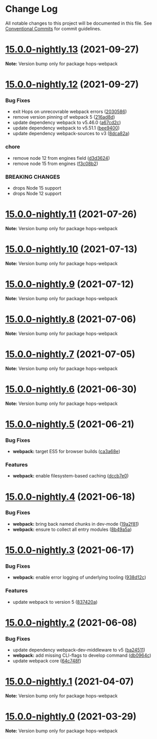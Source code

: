 # Change Log

All notable changes to this project will be documented in this file.
See [Conventional Commits](https://conventionalcommits.org) for commit guidelines.

# [15.0.0-nightly.13](https://github.com/xing/hops/compare/v15.0.0-nightly.12...v15.0.0-nightly.13) (2021-09-27)

**Note:** Version bump only for package hops-webpack





# [15.0.0-nightly.12](https://github.com/xing/hops/compare/v15.0.0-nightly.11...v15.0.0-nightly.12) (2021-09-27)


### Bug Fixes

* exit Hops on unrecovrable webpack errors ([2030586](https://github.com/xing/hops/commit/203058633427f38a9902856b8295651207323f30))
* remove version pinning of webpack 5 ([216ad8d](https://github.com/xing/hops/commit/216ad8d56a8b2209369b8fd1fe145aacfd4d965f))
* update dependency webpack to v5.46.0 ([a67cd2c](https://github.com/xing/hops/commit/a67cd2c606f872ae4f80381bba5d1fe5cf2536cd))
* update dependency webpack to v5.51.1 ([bee9400](https://github.com/xing/hops/commit/bee94004cdc29b5073b8e79f2dc1250f5788c3f7))
* update dependency webpack-sources to v3 ([8dca82a](https://github.com/xing/hops/commit/8dca82a850b8c45e4556c7c764e8184d87ce7652))


### chore

* remove node 12 from engines field ([d3d3624](https://github.com/xing/hops/commit/d3d3624cec813bfe4d9ab4abe86e051bd7f9e61e))
* remove node 15 from engines ([f3c08b2](https://github.com/xing/hops/commit/f3c08b28feb6d64ff57f6c34b1f67a023146243d))


### BREAKING CHANGES

* drops Node 15 support
* drops Node 12 support





# [15.0.0-nightly.11](https://github.com/xing/hops/compare/v15.0.0-nightly.10...v15.0.0-nightly.11) (2021-07-26)

**Note:** Version bump only for package hops-webpack





# [15.0.0-nightly.10](https://github.com/xing/hops/compare/v15.0.0-nightly.9...v15.0.0-nightly.10) (2021-07-13)

**Note:** Version bump only for package hops-webpack





# [15.0.0-nightly.9](https://github.com/xing/hops/compare/v15.0.0-nightly.8...v15.0.0-nightly.9) (2021-07-12)

**Note:** Version bump only for package hops-webpack





# [15.0.0-nightly.8](https://github.com/xing/hops/compare/v15.0.0-nightly.7...v15.0.0-nightly.8) (2021-07-06)

**Note:** Version bump only for package hops-webpack





# [15.0.0-nightly.7](https://github.com/xing/hops/compare/v15.0.0-nightly.6...v15.0.0-nightly.7) (2021-07-05)

**Note:** Version bump only for package hops-webpack





# [15.0.0-nightly.6](https://github.com/xing/hops/compare/v15.0.0-nightly.5...v15.0.0-nightly.6) (2021-06-30)

**Note:** Version bump only for package hops-webpack





# [15.0.0-nightly.5](https://github.com/xing/hops/compare/v15.0.0-nightly.4...v15.0.0-nightly.5) (2021-06-21)


### Bug Fixes

* **webpack:** target ES5 for browser builds ([ca3a68e](https://github.com/xing/hops/commit/ca3a68ed46291113e26d51c848efcbaea9830770))


### Features

* **webpack:** enable filesystem-based caching ([dccb7e0](https://github.com/xing/hops/commit/dccb7e0384f5140265f6cb68279ae73bbcb49da8))





# [15.0.0-nightly.4](https://github.com/xing/hops/compare/v15.0.0-nightly.3...v15.0.0-nightly.4) (2021-06-18)


### Bug Fixes

* **webpack:** bring back named chunks in dev-mode ([19a2f81](https://github.com/xing/hops/commit/19a2f810b5e49f961b070c206ce8fe4c6b0c2f29))
* **webpack:** ensure to collect all entry modules ([8b49a5a](https://github.com/xing/hops/commit/8b49a5a20be7918d9be7a519ef1d5338c899f05b))





# [15.0.0-nightly.3](https://github.com/xing/hops/compare/v15.0.0-nightly.2...v15.0.0-nightly.3) (2021-06-17)


### Bug Fixes

* **webpack:** enable error logging of underlying tooling ([938d12c](https://github.com/xing/hops/commit/938d12cd67061d26239c1d21a49c470c8f54f34e))


### Features

* update webpack to version 5 ([837420a](https://github.com/xing/hops/commit/837420a27315be1768e1f922aa5f5b3589d8d549))





# [15.0.0-nightly.2](https://github.com/xing/hops/compare/v15.0.0-nightly.1...v15.0.0-nightly.2) (2021-06-08)


### Bug Fixes

* update dependency webpack-dev-middleware to v5 ([ba24511](https://github.com/xing/hops/commit/ba245117444edba7aa3b7edf7ff806370668534e))
* **webpack:** add missing CLI-flags to develop command ([db0964c](https://github.com/xing/hops/commit/db0964c8011396f36d0637dd4afcef8d2df32000))
* update webpack core ([64c748f](https://github.com/xing/hops/commit/64c748fe3907fa6a440a9b41d1264cb956ac05c2))





# [15.0.0-nightly.1](https://github.com/xing/hops/compare/v15.0.0-nightly.0...v15.0.0-nightly.1) (2021-04-07)

**Note:** Version bump only for package hops-webpack





# [15.0.0-nightly.0](https://github.com/xing/hops/compare/v14.0.0...v15.0.0-nightly.0) (2021-03-29)

**Note:** Version bump only for package hops-webpack
